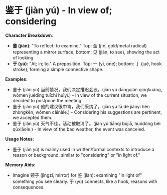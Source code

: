 # **鉴于 (jiàn yú) - In view of; considering**

**Character Breakdown**:  
- **鉴 (jiàn)**: "To reflect; to examine." Top: 金 (jīn, gold/metal radical) representing a mirror surface; bottom: 见 (jiàn, to see), showing the act of looking.  
- **于 (yú)**: "At; in; to." A preposition. Top: 一 (yī, one); bottom: 亅 (jué, hook stroke), forming a simple connective shape.

**Examples**:  
- 鉴于 (jiàn yú) 当前情况，我们决定推迟会议。(jiàn yú dāngqián qíngkuàng, wǒmen juédìng tuīchí huìyì.) - In view of the current situation, we decided to postpone the meeting.  
- 鉴于 (jiàn yú) 他的建议很中肯，我们采纳了。(jiàn yú tā de jiànyì hěn zhòngkěn, wǒmen cǎinàle.) - Considering his suggestions are pertinent, we accepted them.  
- 鉴于 (jiàn yú) 天气不佳，活动被取消了。(jiàn yú tiānqì bùjiā, huódòng bèi qǔxiāole.) - In view of the bad weather, the event was canceled.

**Usage Notes**:  
- 鉴于 (jiàn yú) is mainly used in written/formal contexts to introduce a reason or background, similar to "considering" or "in light of."

**Memory Aids**:  
- Imagine 镜子 (jìngzi, mirror) for 鉴 (jiàn): examining "in light of" something you see clearly. 于 (yú) connects, like a hook, reasons with consequences.